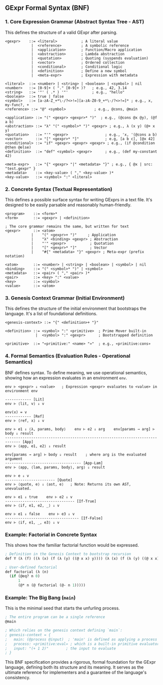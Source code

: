 
## GExpr Formal Syntax (BNF)

### 1. Core Expression Grammar (Abstract Syntax Tree - AST)

This defines the structure of a valid GExpr after parsing.

```
<gexpr>    ::= <literal>           ; A literal value
            |  <reference>         ; A symbolic reference
            |  <application>       ; Function/Macro application
            |  <abstraction>       ; Lambda abstraction
            |  <quotation>         ; Quoting (suspends evaluation)
            |  <vector>            ; Ordered collection
            |  <conditional>       ; Conditional logic
            |  <definition>        ; Define a new symbol
            |  <meta-expr>         ; Expression with metadata

<literal>  ::= <number> | <string> | <boolean> | <symbol> | nil
<number>   ::= [0-9]+ ( "." [0-9]+ )?   ; e.g., 42, 3.14
<string>   ::= '"' ( .* ) '"'           ; e.g., "hello"
<boolean>  ::= true | false
<symbol>   ::= [a-zA-Z_+*\-/?<>!=][a-zA-Z0-9_+*\-/?<>!=]* ; e.g., x, my-func?, +
<reference> ::= "@" <symbol>             ; e.g., @cons, @main

<application> ::= "(" <gexpr> <gexpr>* ")"  ; e.g., (@cons @x @y), (@f a b)
<abstraction> ::= "λ" "(" <symbol>* ")" <gexpr> ; e.g., λ (x y) (@+ x y)
<quotation>   ::= "'" <gexpr>                 ; e.g., 'x, '(@cons a b)
<vector>      ::= "[" <gexpr>* "]"            ; e.g, [a b c], [@x 42]
<conditional> ::= "if" <gexpr> <gexpr> <gexpr> ; e.g., (if @condition @then @else)
<definition>  ::= "def" <symbol> <gexpr>      ; e.g., (def my-constant 42)

<meta-expr>   ::= "{" <gexpr> "|" <metadata> "}" ; e.g., { @x | src: "test.gexpr" }
<metadata>    ::= <key-value> ( "," <key-value> )*
<key-value>   ::= <symbol> ":" <literal>
```

### 2. Concrete Syntax (Textual Representation)

This defines a possible surface syntax for writing GExprs in a text file. It's designed to be easily parsable and reasonably human-friendly.

```
<program>    ::= <form>*
<form>       ::= <gexpr> | <definition>

; The core grammar remains the same, but written for text
<gexpr>      ::= <atom>
            |    "(" <gexpr>+ ")"     ; Application
            |    "λ" <binding> <gexpr> ; Abstraction
            |    "'" <gexpr>           ; Quotation
            |    "[" <gexpr>* "]"      ; Vector
            |    "#{" <metadata> "}" <gexpr> ; Meta-expr (prefix notation)

<atom>       ::= <number> | <string> | <boolean> | <symbol> | nil
<binding>    ::= "(" <symbol>* ")" | <symbol>
<metadata>   ::= <pair> ( "," <pair> )*
<pair>       ::= <key> ":" <value>
<key>        ::= <symbol>
<value>      ::= <atom>
```

### 3. Genesis Context Grammar (Initial Environment)

This defines the structure of the initial environment that bootstraps the language. It's a list of foundational definitions.

```
<genesis-context> ::= "{" <definition>+ "}"

<definition> ::= <symbol> ":" <primitive>  ; Prime Mover built-in
              |  <symbol> ":" <gexpr>      ; Bootstrapped definition

<primitive>  ::= "«primitive:" <name> "»"  ; e.g., «primitive:cons»
```

### 4. Formal Semantics (Evaluation Rules - Operational Semantics)

BNF defines syntax. To define meaning, we use operational semantics, showing how an expression evaluates in an environment `env`.

```
env ⊢ <gexpr> ⇓ <value>   ; Expression <gexpr> evaluates to <value> in environment env

------------ [Lit]
env ⊢ ⟨lit, v⟩ ⇓ v

env(x) = v
------------ [Ref]
env ⊢ ⟨ref, x⟩ ⇓ v

env ⊢ e1 ⇓ ⟨λ, params, body⟩    env ⊢ e2 ⇓ arg    env[params → arg] ⊢ body ⇓ result
----------------------------------------------------------------------------- [App]
env ⊢ ⟨app, e1, e2⟩ ⇓ result

env[params → arg] ⊢ body ⇓ result    ; where arg is the evaluated argument
----------------------------------- [App-Lam]
env ⊢ ⟨app, ⟨lam, params, body⟩, arg⟩ ⇓ result

env ⊢ e ⇓ v
----------------------- [Quote]
env ⊢ ⟨quote, e⟩ ⇓ ⟨ast, e⟩   ; Note: Returns its own AST, unevaluated.

env ⊢ e1 ⇓ true    env ⊢ e2 ⇓ v
-------------------------------- [If-True]
env ⊢ ⟨if, e1, e2, _⟩ ⇓ v

env ⊢ e1 ⇓ false    env ⊢ e3 ⇓ v
---------------------------------- [If-False]
env ⊢ ⟨if, e1, _, e3⟩ ⇓ v
```

### Example: Factorial in Concrete Syntax

This shows how the familiar factorial function would be expressed.

```lisp
; Definition in the Genesis Context to bootstrap recursion
def Y (λ (f) ((λ (x) (f (λ (y) ((@ x x) y)))) (λ (x) (f (λ (y) ((@ x x) y))))))

; User-defined factorial
def factorial (λ (n)
  (if (@eq? n 0)
      1
      (@* n (@ factorial (@- n 1)))))
```

### Example: The Big Bang (`main`)

This is the minimal seed that starts the unfurling process.

```lisp
; The entire program can be a single reference
@main

; Which relies on the genesis context defining `main`:
; genesis-context = {
;   main: (@process @input)  ; 'main' is defined as applying a process to an input
;   process: «primitive:eval» ; which is a built-in primitive evaluator
;   input: "(+ 1 2)"        ; the input to evaluate
; }
```

This BNF specification provides a rigorous, formal foundation for the GExpr language, defining both its structure and its meaning. It serves as the ultimate reference for implementers and a guarantee of the language's consistency.